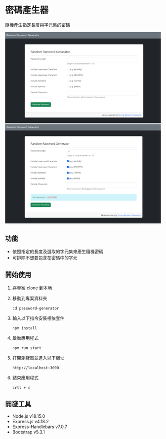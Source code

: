 # 密碼產生器

隨機產生指定長度與字元集的密碼

![homepage](./screenshot/demo-homepage.PNG)
![generate password](./screenshot/demo-generate-password.PNG)

## 功能

- 依照指定的長度及選取的字元集來產生隨機密碼
- 可排除不想要包含在密碼中的字元

## 開始使用

1. 將專案 clone 到本地

2. 移動到專案資料夾

   ```
   cd password-generator
   ```

3. 輸入以下指令安裝相依套件

   ```
   npm install
   ```

4. 啟動應用程式

   ```
   npm run start
   ```

5. 打開瀏覽器並進入以下網址

   ```
   http://localhost:3000
   ```

6. 結束應用程式

   ```
   crtl + c
   ```

## 開發工具

- Node.js v18.15.0
- Express.js v4.18.2
- Express-Handlebars v7.0.7
- Bootstrap v5.3.1
